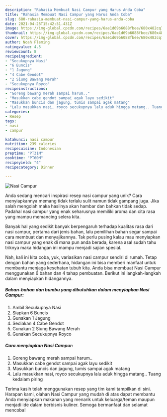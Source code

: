 ```yaml
---
description: "Rahasia Membuat Nasi Campur yang Harus Anda Coba"
title: "Rahasia Membuat Nasi Campur yang Harus Anda Coba"
slug: 680-rahasia-membuat-nasi-campur-yang-harus-anda-coba
date: 2021-04-25T15:42:51.431Z
image: https://img-global.cpcdn.com/recipes/6ae1d69b6088fbee/680x482cq70/nasi-campur-foto-resep-utama.jpg
thumbnail: https://img-global.cpcdn.com/recipes/6ae1d69b6088fbee/680x482cq70/nasi-campur-foto-resep-utama.jpg
cover: https://img-global.cpcdn.com/recipes/6ae1d69b6088fbee/680x482cq70/nasi-campur-foto-resep-utama.jpg
author: Noah Fleming
ratingvalue: 4.5
reviewcount: 8
recipeingredient:
- "Secukupnya Nasi"
- "6 Buncis"
- "1 Jagung"
- "4 Cabe Gendot"
- "2 Siung Bawang Merah"
- "Secukupnya Royco"
recipeinstructions:
- "Goreng bawang merah sampai harum.."
- "Masukkan cabe gendot sampai agak layu sedikit"
- "Masukkan buncis dan jagung, tumis sampai agak matang"
- "Lalu masukkan nasi, royco secukupnya lalu aduk hingga matang.. Tuang kedalam piring"
categories:
- Resep
tags:
- nasi
- campur

katakunci: nasi campur 
nutrition: 239 calories
recipecuisine: Indonesian
preptime: "PT31M"
cooktime: "PT60M"
recipeyield: "4"
recipecategory: Dinner

---
```



![Nasi Campur](https://img-global.cpcdn.com/recipes/6ae1d69b6088fbee/680x482cq70/nasi-campur-foto-resep-utama.jpg)

Anda sedang mencari inspirasi resep nasi campur yang unik? Cara menyiapkannya memang tidak terlalu sulit namun tidak gampang juga. Jika salah mengolah maka hasilnya akan hambar dan bahkan tidak sedap. Padahal nasi campur yang enak seharusnya memiliki aroma dan cita rasa yang mampu memancing selera kita.



Banyak hal yang sedikit banyak berpengaruh terhadap kualitas rasa dari nasi campur, pertama dari jenis bahan, lalu pemilihan bahan segar sampai cara membuat dan menyajikannya. Tak perlu pusing kalau mau menyiapkan nasi campur yang enak di mana pun anda berada, karena asal sudah tahu triknya maka hidangan ini mampu menjadi sajian spesial.


Nah, kali ini kita coba, yuk, variasikan nasi campur sendiri di rumah. Tetap dengan bahan yang sederhana, hidangan ini bisa memberi manfaat untuk membantu menjaga kesehatan tubuh kita. Anda bisa membuat Nasi Campur menggunakan 6 bahan dan 4 tahap pembuatan. Berikut ini langkah-langkah dalam menyiapkan hidangannya.

<!--inarticleads1-->

##### Bahan-bahan dan bumbu yang dibutuhkan dalam menyiapkan Nasi Campur:

1. Ambil Secukupnya Nasi
1. Siapkan 6 Buncis
1. Gunakan 1 Jagung
1. Sediakan 4 Cabe Gendot
1. Gunakan 2 Siung Bawang Merah
1. Gunakan Secukupnya Royco




<!--inarticleads2-->

##### Cara menyiapkan Nasi Campur:

1. Goreng bawang merah sampai harum..
1. Masukkan cabe gendot sampai agak layu sedikit
1. Masukkan buncis dan jagung, tumis sampai agak matang
1. Lalu masukkan nasi, royco secukupnya lalu aduk hingga matang.. Tuang kedalam piring




Terima kasih telah menggunakan resep yang tim kami tampilkan di sini. Harapan kami, olahan Nasi Campur yang mudah di atas dapat membantu Anda menyiapkan makanan yang menarik untuk keluarga/teman maupun menjadi ide dalam berbisnis kuliner. Semoga bermanfaat dan selamat mencoba!
